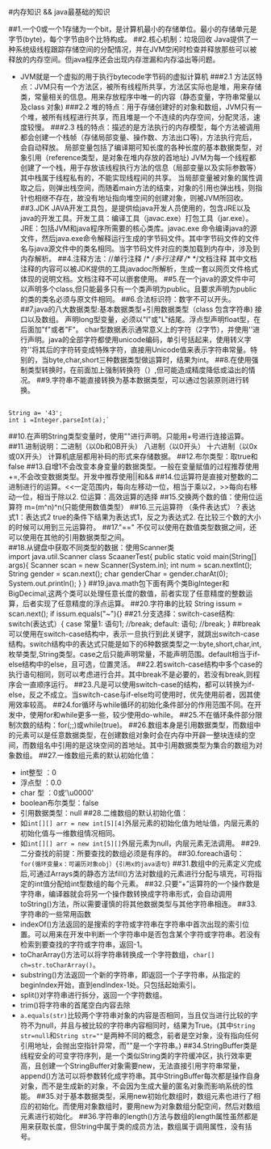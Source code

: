 
#内存知识 && java最基础的知识 

##1.一个0或一个1存储为一个bit，是计算机最小的存储单位。最小的存储单元是字节(byte)，每个字节由8个比特构成。
##2.核心机制：垃圾回收  Java提供了一种系统级线程跟踪存储空间的分配情况，并在JVM空闲时检查并释放那些可以被释放的内存空间。但java程序还会出现内存泄漏和内存溢出等问题。
*	JVM就是一个虚拟的用于执行bytecode字节码的虚拟计算机
###2.1 方法区特点：JVM只有一个方法区，被所有线程所共享，方法区实际也是堆，用来存储类，常量相关的信息。用来存放程序中唯一的内容（静态变量，字符串常量以及class 对象)
###2.2 堆的特点：用于存储创建好的对象和数组，JVM只有一个堆，被所有线程进行共享，而且堆是一个不连续的内存空间，分配灵活，速度较慢。
###2.3 栈的特点：描述的是方法执行的内存模型，每个方法被调用都会创建一个栈帧（存储局部变量、操作数、方法出口等)，方法执行完后，会自动释放。 局部变量包括了编译期可知长度的各种长度的基本数据类型，对象引用（reference类型，是对象在堆内存放的首地址) JVM为每一个线程都创建了一个栈，用于存放该线程执行方法的信息（局部变量以及实际参数等） 其中栈属于线程私有的，不能实现线程间的共享。 当局部变量被对象的属性调取之后，则弹出栈空间，而随着main方法的结束，对象的引用也弹出栈，则指针也相继不存在，故没有地址指向堆空间的创建对象，则被JVM所回收。
##3.JDK  JAVA开发工具包，是提供给java开发人员使用的，包含JRE以及java的开发工具。开发工具：编译工具（javac.exe）打包工具（jar.exe）。JRE：包括JVM和java程序所需要的核心类库。javac.exe 命令编译java的源文件，然后java.exe命令解释运行生成的字节码文件。其中字节码文件的文件名与java源文件中的类名相同。当字节码文件对应的类加载到内存中，涉及到内存解析。
##4.注释方法：//单行注释   /*   */多行注释  /**  */文档注释  其中文档注释的内容可以被JDK提供的工具javadoc所解析，生成一套以网页文件格式体现的说明文档。文档注释不可以嵌套使用。
##5.在一个java的源文件中可以声明多个class,但只能最多只有一个类声明为public。且要求声明为public的类的类名必须与原文件相同。
##6.合法标识符：数字不可以开头。
##7.java的八大数据类型:基本数据类型+引用数据类型（class 包含字符串) 接口以及数组。  声明long型变量，必须以"l"或"L"结尾。浮点型声明float型，在后面加"f"或者"F"。 char型数据表示通常意义上的字符（2字节），并使用''进行声明。java的全部字符都使用unicode编码，单引号括起来，使用转义字符'\'将其后的字符转变成特殊字符，直接用Unicode值来表示字符串常量。特别的，当byte,char,short三种数据类型做运算时，结果为int。
##8.在使用强制类型转换时，在前面加上强制转换符（）,但可能造成精度降低或溢出的情况。
##9.字符串不能直接转换为基本数据类型，可以通过包装原则进行转换。 
##	
	String a= '43'; 
	int i =Integer.parseInt(a);`
##10.在声明String类型变量时，使用""进行声明。只能用+号进行连接运算。
##11.进制说明：二进制（以0b和0B开头） 八进制（以0开头） 十六进制（以0x或0X开头） 计算机底层都用补码的形式来存储数据。
##12.布尔类型：取true和false
##13.自增1不会改变本身变量的数据类型。一般在变量赋值的过程推荐使用+=,不会改变数据类型。开发中推荐使用||和&&
##14.位运算符是直接对整数的二进制进行的运算。<<一定范围内，每向左移动一位，相当于乘以2，>>每向右移动一位，相当于除以2. 位运算：高效运算的选择
##15.交换两个数的值：使用位运算符  m=(m^n)^n(只能使用数值类型）
##16.三元运算符  （条件表达式）？表达式1：表达式2  true的条件下结果为表达式1，反之为表达式2. 在比较三个数的大小的时候可以用到三元运算符。
##17."=="  不仅可以使用在数值类型数据之间，还可以使用在其他的引用数据类型之间。  
##18.从键盘中获取不同类型的数据：使用Scanner类  
	import java.util.Scanner
	class ScaanerTest{
       public static void main(String[] args){
	        Scanner scan = new Scanner(System.in);
			int num = scan.nextInt();
			String gender = scan.next();
			char genderChar = gender.charAt(0);
			System.out.println();
	}
	}
##19.java.math包下面有两个类BigInteger和BigDecimal,这两个类可以处理任意长度的数值，前者实现了任意精度的整数运算，后者实现了任意精度的浮点运算。
##20.字符串的比较
	 String issum = scan.next();
     if issum.equals("~"){}
##21.分支选择：switch-case结构:
  	switch(表达式）{
	case 常量1:
		语句1;
		//break;
	default:
 		语句;
		//break;
	}
##break可以使用在switch-case结构中，表示一旦执行到此关键字，就跳出switch-case结构。switch结构中的表达式只能是如下的6种数据类型之一:byte,short,char,int,枚举类型,String类型。case之后只能声明常量，不能声明范围。default相当于if-else结构中的else，且可选，位置灵活。
##22.若switch-case结构中多个case的执行语句相同，则可以考虑进行合并。其中break不是必要的，若没有break,则程序会一直顺序运行。
##23.凡是可以使用switch-case的结构，都可以转换为if-else，反之不成立。当switch-case与if-else均可使用时，优先使用前者，因其使用效率较高。
##24.for循环与while循环的初始化条件部分的作用范围不同。在开发中，使用for和while更多一些，较少使用do-while。
##25.不在循环条件部分限制次数的结构：for(;;)或while(true)。
##26.数组本身是引用数据类型，而数组中的元素可以是任意数据类型，在创建数组对象时会在内存中开辟一整块连续的空间，而数组名中引用的是这块空间的首地址。其中引用数据类型为集合的数组为对象数组。
##27.一维数组元素的默认初始化值：
*	int整型 ：0
*	浮点型  ：0.0
*	char 型 ：0或'\u0000'
*	boolean布尔类型：false
*	引用数据类型：null
##28.二维数组的默认初始化值：
*	如`int[][] arr = new int[5][4]`外层元素的初始化值为地址值，内层元素的初始化值与一维数组情况相同。
*	如`int[][] arr = new int[5][]`外层元素为null，内层元素无法调用。
##29.二分查找的前提：所要查找的数组必须是有序的。
##30.foreach语句：`for(循环变量x：可遍历对象obj）{引用x的java语句}`
##31.数组中的元素定义完成后,可通过Arrays类的静态方法fill()方法对数组的元素进行分配与填充，可将指定的int值分配给int型数组的每个元素。
##32.只要“+”运算符的一个操作数是字符串，编译器就会将另一个操作数转换成字符串形式，会自动调用toString()方法，所以需要谨慎的将其他数据类型与其他字符串相连。
##33.字符串的一些常用函数
*	indexOf()方法返回的是搜索的字符或字符串在字符串中首次出现的索引位置。可以用来在开发中判断一个字符串中是否包含某个字符或字符串。若没有检索到要查找的字符或字符串，返回-1。
*	toCharArray()方法可以将字符串转换成一个字符数组，`char[] ch=str.toCharArray()`。
*	substring()方法返回一个新的字符串，即返回一个子字符串，从指定的beginIndex开始，直到endIndex-1处。只包括起始索引。
*	split()对字符串进行拆分，返回一个字符数组。
*	trim()将字符串的首尾空白内容去除
*	`a.equals(str)`比较两个字符串对象的内容是否相同，当且仅当进行比较的字符不为null，并且与被比较的字符串内容相同时，结果为True。(其中`String str=null`和`String str=""`是两种不同的概念，前者是空对象，没有指向任何引用地址，会抛出空指针异常，而""是一个字符串。)
##34.StringBuffer类是线程安全的可变字符序列，是一个类似String类的字符缓冲区，执行效率更高，且创建一个StringBuffer对象需要new，无法直接引用字符串常量，append()方法可以将参数转化成字符串。其中StringBuffer每次都是操作自身对象，而不是生成新的对象，不会因为生成大量的匿名对象而影响系统的性能。
##35.对于基本数据类型，采用new初始化数组时，数组元素也进行了相应的初始化。而使用对象数组时，要用new为对象数组分配空间，然后对数组元素进行初始化。
##36.字符串的length()方法与数组的length属性虽然都是用来获取长度，但String中属于类的成员方法，数组属于调用属性，没有括号。